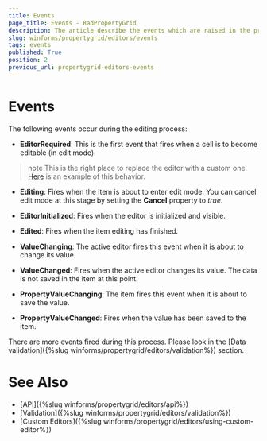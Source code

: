 ```yaml
---
title: Events
page_title: Events - RadPropertyGrid
description: The article describe the events which are raised in the process of editing a particular property grid item.
slug: winforms/propertygrid/editors/events
tags: events
published: True
position: 2
previous_url: propertygrid-editors-events
---
```


# Events

The following events occur during the editing process:

* __EditorRequired__: This is the first event that fires when a cell is to become editable (in edit mode).

>note This is the right place to replace the editor with a custom one. [Here](https://docs.telerik.com/devtools/winforms/controls/propertygrid/editors/using-custom-editor) is an example of this behavior.
>

* __Editing__: Fires when the item is about to enter edit mode. You can cancel edit mode at this stage by setting the __Cancel__ property to *true*.

* __EditorInitialized__: Fires when the editor is initialized and visible.

* __Edited__: Fires when the item editing has finished.

* __ValueChanging__: The active editor fires this event when it is about to change its value.

* __ValueChanged__: Fires when the active editor changes its value. The data is not saved in the item at this point.

* __PropertyValueChanging__: The item fires this event when it is about to save the value. 

* __PropertyValueChanged__: Fires when the value has been saved to the item.

There are more events fired during this process. Please look in the  [Data validation]({%slug winforms/propertygrid/editors/validation%}) section.

# See Also

* [API]({%slug winforms/propertygrid/editors/api%})
* [Validation]({%slug winforms/propertygrid/editors/validation%})
* [Custom Editors]({%slug winforms/propertygrid/editors/using-custom-editor%})
		
